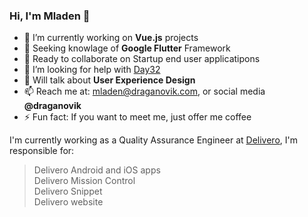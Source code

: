 ### Hi, I'm Mladen 👋

- 🔭 I’m currently working on **Vue.js** projects
- 🌱 Seeking knowlage of **Google Flutter** Framework
- 👯 Ready to collaborate on Startup end user applicatipons 
- 🤔 I’m looking for help with [Day32](https://github.com/draganovik/Day32)
- 💬 Will talk about **User Experience Design**
- 📫 Reach me at: mladen@draganovik.com, or social media **@draganovik**
- ⚡ Fun fact: If you want to meet me, just offer me coffee

I'm currently working as a Quality Assurance Engineer at [Delivero](https://Delivero.rs), I'm responsible for:
> Delivero Android and iOS apps\
> Delivero Mission Control\
> Delivero Snippet\
> Delivero website
